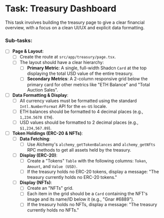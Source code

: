 # Task: Treasury Dashboard

This task involves building the treasury page to give a clear financial overview, with a focus on a clean UI/UX and explicit data formatting.

### Sub-tasks:

- [ ] **Page & Layout**:
    - [ ] Create the route at `src/app/treasury/page.tsx`.
    - [ ] The layout should have a clear hierarchy:
        - [ ] **Primary Metric**: A single, full-width Shadcn `Card` at the top displaying the total USD value of the entire treasury.
        - [ ] **Secondary Metrics**: A 2-column responsive grid below the primary card for other metrics like "ETH Balance" and "Total Auction Sales".
- [ ] **Data Formatting & Display**:
    - [ ] All currency values must be formatted using the standard `Intl.NumberFormat` API for the `en-US` locale.
    - [ ] ETH balances should be formatted to 4 decimal places (e.g., `1,234.5678 ETH`).
    - [ ] USD values should be formatted to 2 decimal places (e.g., `$1,234,567.89`).
- [ ] **Token Holdings (ERC-20 & NFTs)**:
    - [ ] **Data Fetching**:
        - [ ] Use Alchemy's `alchemy_getTokenBalances` and `alchemy_getNfts` RPC methods to get all assets held by the treasury.
    - [ ] **Display (ERC-20)**:
        - [ ] Create a "Tokens" `Table` with the following columns: `Token`, `Amount`, and `Value (USD)`.
        - [ ] If the treasury holds no ERC-20 tokens, display a message: "The treasury currently holds no ERC-20 tokens."
    - [ ] **Display (NFTs)**:
        - [ ] Create an "NFTs" grid.
        - [ ] Each item in the grid should be a `Card` containing the NFT's image and its name/ID below it (e.g., "Gnar #6889").
        - [ ] If the treasury holds no NFTs, display a message: "The treasury currently holds no NFTs."